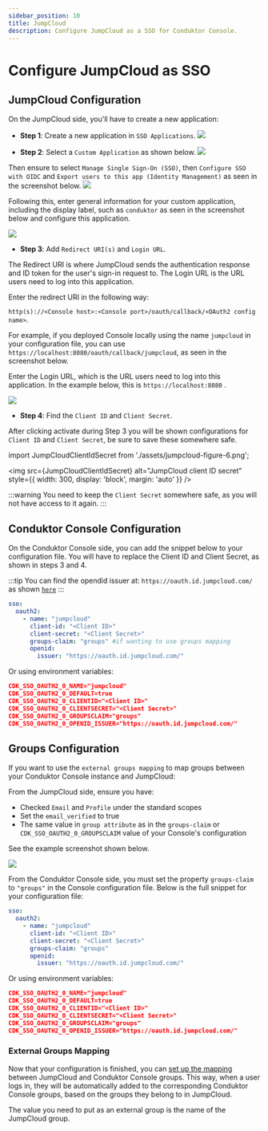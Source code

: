 ```yaml
---
sidebar_position: 10
title: JumpCloud
description: Configure JumpCloud as a SSO for Conduktor Console.
---
```


# Configure JumpCloud as SSO

## JumpCloud Configuration

On the JumpCloud side, you'll have to create a new application:

- **Step 1**: Create a new application in `SSO Applications`.
![](assets/jumpcloud-figure-1.png)


- **Step 2**: Select a `Custom Application` as shown below.
![](assets/jumpcloud-figure-2.png)

Then ensure to select `Manage Single Sign-On (SSO)`, then `Configure SSO with OIDC` and `Export users to this app (Identity Management)` as seen in the screenshot below.
![](assets/jumpcloud-figure-3.png)

Following this, enter general information for your custom application, including the display label, such as `conduktor` as seen in the screenshot below and configure this application.

![](assets/jumpcloud-figure-4.png)


- **Step 3**: Add `Redirect URI(s)` and `Login URL`.

The Redirect URI is where JumpCloud sends the authentication response and ID token for the user's sign-in request to. The Login URL is the URL users need to log into this application.

Enter the redirect URI in the following way:

`http(s)://<Console host>:<Console port>/oauth/callback/<OAuth2 config name>`. 

For example, if you deployed Console locally using the name `jumpcloud` in your configuration file, you can use
`https://localhost:8080/oauth/callback/jumpcloud`, as seen in the screenshot below.

Enter the Login URL, which is the URL users need to log into this application. In the example below, this is `https://localhost:8080` .

![](assets/jumpcloud-figure-5.png)


- **Step 4**: Find the `Client ID` and `Client Secret`.

After clicking activate during Step 3 you will be shown configurations for `Client ID` and `Client Secret`, be sure to save these somewhere safe.
 
import JumpCloudClientIdSecret from './assets/jumpcloud-figure-6.png';

<img src={JumpCloudClientIdSecret} alt="JumpCloud client ID secret" style={{ width: 300, display: 'block', margin: 'auto' }} />

:::warning
You need to keep the `Client Secret` somewhere safe, as you will not have access to it again.
:::


## Conduktor Console Configuration

On the Conduktor Console side, you can add the snippet below to your configuration file. You will have to replace the Client ID and Client Secret, as shown in steps 3 and 4.

:::tip
You can find the opendid issuer at: `https://oauth.id.jumpcloud.com/` as shown [`here`](https://jumpcloud.com/support/sso-with-oidc)
:::

```yaml title="platform-config.yaml"
sso:
  oauth2:
    - name: "jumpcloud"
      client-id: "<Client ID>"
      client-secret: "<Client Secret>"
      groups-claim: "groups" #if wanting to use groups mapping
      openid:
        issuer: "https://oauth.id.jumpcloud.com/"
```
Or using environment variables:

```json
CDK_SSO_OAUTH2_0_NAME="jumpcloud"
CDK_SSO_OAUTH2_0_DEFAULT=true
CDK_SSO_OAUTH2_0_CLIENTID="<Client ID>"
CDK_SSO_OAUTH2_0_CLIENTSECRET="<Client Secret>"
CDK_SSO_OAUTH2_0_GROUPSCLAIM="groups"
CDK_SSO_OAUTH2_0_OPENID_ISSUER="https://oauth.id.jumpcloud.com/"
```

## Groups Configuration

If you want to use the `external groups mapping` to map groups between your Conduktor Console instance and JumpCloud:

From the JumpCloud side, ensure you have:
- Checked `Email` and `Profile` under the standard scopes
- Set the `email_verified` to true
- The same value in `group attribute` as in the `groups-claim` or `CDK_SSO_OAUTH2_0_GROUPSCLAIM` value of your Console's configuration

See the example screenshot shown below.

![](assets/jumpcloud-figure-7.png)

From the Conduktor Console side, you must set the property `groups-claim` to `"groups"` in the Console configuration file.
Below is the full snippet for your configuration file:

```yaml title="platform-config.yaml"
sso:
  oauth2:
    - name: "jumpcloud"
      client-id: "<Client ID>"
      client-secret: "<Client Secret>"
      groups-claim: "groups"
      openid:
        issuer: "https://oauth.id.jumpcloud.com/"
```

Or using environment variables:

```json
CDK_SSO_OAUTH2_0_NAME="jumpcloud"
CDK_SSO_OAUTH2_0_DEFAULT=true
CDK_SSO_OAUTH2_0_CLIENTID="<Client ID>"
CDK_SSO_OAUTH2_0_CLIENTSECRET="<Client Secret>"
CDK_SSO_OAUTH2_0_GROUPSCLAIM="groups"
CDK_SSO_OAUTH2_0_OPENID_ISSUER="https://oauth.id.jumpcloud.com/"
```

### External Groups Mapping

Now that your configuration is finished, you can [set up the mapping](https://docs.conduktor.io/platform/get-started/configuration/user-authentication/external-group-sync/#create-an-external-group-mapping) between JumpCloud and Conduktor Console groups. This way, when a user logs in, they will be automatically added to the corresponding Conduktor Console groups, based on the groups they belong to in JumpCloud.

The value you need to put as an external group is the name of the JumpCloud group.

